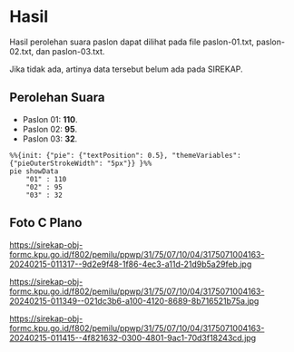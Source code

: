 # Hasil

Hasil perolehan suara paslon dapat dilihat pada file paslon-01.txt, paslon-02.txt, dan paslon-03.txt.

Jika tidak ada, artinya data tersebut belum ada pada SIREKAP.

## Perolehan Suara

 * Paslon 01: **110**.
 * Paslon 02: **95**.
 * Paslon 03: **32**.

```mermaid
%%{init: {"pie": {"textPosition": 0.5}, "themeVariables": {"pieOuterStrokeWidth": "5px"}} }%%
pie showData
    "01" : 110
    "02" : 95
    "03" : 32
```
## Foto C Plano

https://sirekap-obj-formc.kpu.go.id/f802/pemilu/ppwp/31/75/07/10/04/3175071004163-20240215-011317--9d2e9f48-1f86-4ec3-a11d-21d9b5a29feb.jpg

https://sirekap-obj-formc.kpu.go.id/f802/pemilu/ppwp/31/75/07/10/04/3175071004163-20240215-011349--021dc3b6-a100-4120-8689-8b716521b75a.jpg

https://sirekap-obj-formc.kpu.go.id/f802/pemilu/ppwp/31/75/07/10/04/3175071004163-20240215-011415--4f821632-0300-4801-9ac1-70d3f18243cd.jpg
